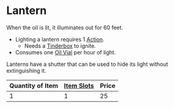 # Lantern

When the oil is lit, it illuminates out for 60 feet.

- Lighting a lantern requires 1 [Action](../../../../../Game%20Procedures/Action.md).
	- Needs a [Tinderbox](../10%20Coins/Tinderbox.md) to ignite.
- Consumes one [Oil Vial](../10%20Coins/Oil%20Vial.md) per hour of light.

Lanterns have a shutter that can be used to hide its light without extinguishing it.

| Quantity of Item | [Item Slots](../../../../../Player%20Characters/Derived%20Statistics/Item%20Slots.md) | Price |
| ---------------- | ------------------------------------------------------------------------------------- | ----- |
| 1                | 1                                                                                     | 25    |

